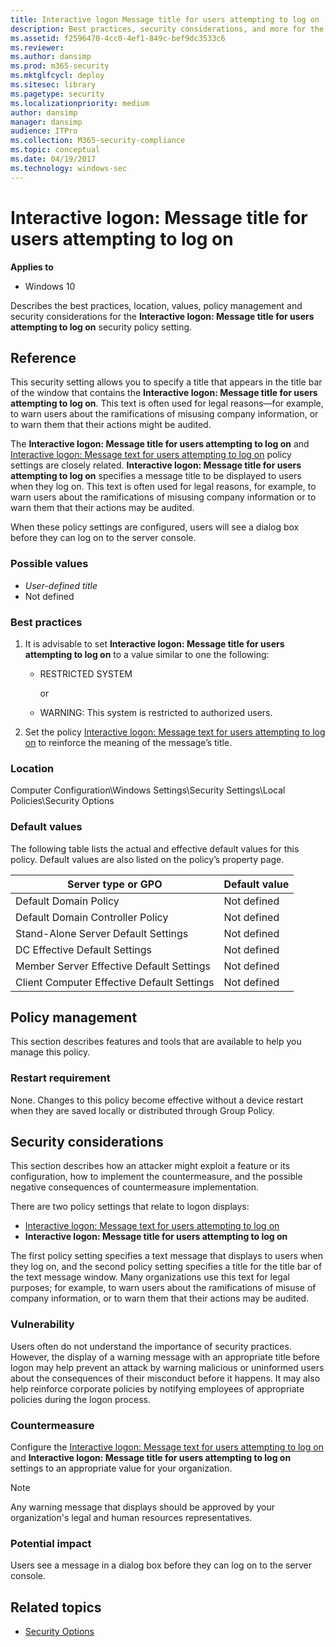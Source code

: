 ```yaml
---
title: Interactive logon Message title for users attempting to log on (Windows 10)
description: Best practices, security considerations, and more for the security policy setting, Interactive logon Message title for users attempting to log on.
ms.assetid: f2596470-4cc0-4ef1-849c-bef9dc3533c6
ms.reviewer: 
ms.author: dansimp
ms.prod: m365-security
ms.mktglfcycl: deploy
ms.sitesec: library
ms.pagetype: security
ms.localizationpriority: medium
author: dansimp
manager: dansimp
audience: ITPro
ms.collection: M365-security-compliance
ms.topic: conceptual
ms.date: 04/19/2017
ms.technology: windows-sec
---
```


# Interactive logon: Message title for users attempting to log on

**Applies to**

- Windows 10

Describes the best practices, location, values, policy management and security considerations for the **Interactive logon: Message title for users attempting to log on** security policy setting.

## Reference

This security setting allows you to specify a title that appears in the title bar of the window that contains the **Interactive logon: Message title for users attempting to log on**. This text is often used for legal reasons—for example, to warn users about the ramifications of misusing company information, or to warn them that their actions might be audited.

The **Interactive logon: Message title for users attempting to log on** and [Interactive logon: Message text for users attempting to log on](interactive-logon-message-text-for-users-attempting-to-log-on.md) policy settings are closely related. **Interactive logon: Message title for users attempting to log on** specifies a message title to be displayed to users when they log on. This text is often used for legal reasons, for example, to warn users about the ramifications of misusing company information or to warn them that their actions may be audited.

When these policy settings are configured, users will see a dialog box before they can log on to the server console.

### Possible values

- *User-defined title*
- Not defined

### Best practices

1. It is advisable to set **Interactive logon: Message title for users attempting to log on** to a value similar to one the following:

   - RESTRICTED SYSTEM

     or

   - WARNING: This system is restricted to authorized users.

2. Set the policy [Interactive logon: Message text for users attempting to log on](interactive-logon-message-text-for-users-attempting-to-log-on.md) to reinforce the meaning of the message’s title.

### Location

Computer Configuration\\Windows Settings\\Security Settings\\Local Policies\\Security Options

### Default values

The following table lists the actual and effective default values for this policy. Default values are also listed on the policy’s property page.

|Server type or GPO | Default value|
| - | - |
| Default Domain Policy| Not defined|
| Default Domain Controller Policy | Not defined|
| Stand-Alone Server Default Settings | Not defined|
| DC Effective Default Settings | Not defined|
| Member Server Effective Default Settings | Not defined|
| Client Computer Effective Default Settings | Not defined|

## Policy management

This section describes features and tools that are available to help you manage this policy.

### Restart requirement

None. Changes to this policy become effective without a device restart when they are saved locally or distributed through Group Policy.

## Security considerations

This section describes how an attacker might exploit a feature or its configuration, how to implement the countermeasure, and the possible negative consequences of countermeasure implementation.

There are two policy settings that relate to logon displays:

- [Interactive logon: Message text for users attempting to log on](interactive-logon-message-text-for-users-attempting-to-log-on.md)
- **Interactive logon: Message title for users attempting to log on**

The first policy setting specifies a text message that displays to users when they log on, and the second policy setting specifies a title for the title bar of the text message window. Many organizations use this text for legal purposes; for example, to warn users about the ramifications of misuse of company information, or to warn them that their actions may be audited.

### Vulnerability

Users often do not understand the importance of security practices. However, the display of a warning message with an appropriate title before logon may help prevent an attack by warning malicious or uninformed users about the consequences of their misconduct before it happens. It may also help reinforce corporate policies by notifying employees of appropriate policies during the logon process.

### Countermeasure

Configure the [Interactive logon: Message text for users attempting to log on](interactive-logon-message-text-for-users-attempting-to-log-on.md) and **Interactive logon: Message title for users attempting to log on** settings to an appropriate value for your organization.

> [!NOTE]
> Any warning message that displays should be approved by your organization's legal and human resources representatives.

### Potential impact

Users see a message in a dialog box before they can log on to the server console.

## Related topics

- [Security Options](security-options.md)

